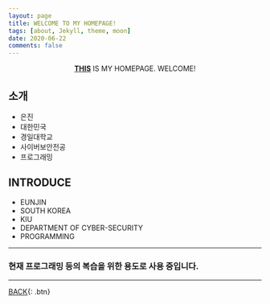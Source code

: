 ```yaml
---
layout: page
title: WELCOME TO MY HOMEPAGE!
tags: [about, Jekyll, theme, moon]
date: 2020-06-22
comments: false
---
```

    
<center><a href="https://hoj0610.github.io/"><b>THIS</b></a> IS MY HOMEPAGE. WELCOME!</center>

## 소개
* 은진
* 대한민국
* 경일대학교
* 사이버보안전공
* 프로그래밍

## INTRODUCE
* EUNJIN
* SOUTH KOREA
* KIU
* DEPARTMENT OF CYBER-SECURITY
* PROGRAMMING

---

### 현재 프로그래밍 등의 복습을 위한 용도로 사용 중입니다.

---

[BACK](https://hoj0610.github.io/){: .btn}
